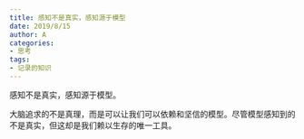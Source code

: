 ```yaml
---
title: 感知不是真实，感知源于模型
date: 2019/8/15
author: A
categories:
- 思考
tags:
- 记录的知识
---
```


感知不是真实，感知源于模型。

大脑追求的不是真理，而是可以让我们可以依赖和坚信的模型。尽管模型感知到的不是真实，但这却是我们赖以生存的唯一工具。
